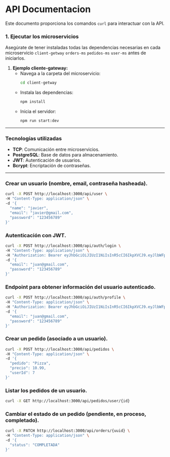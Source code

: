 # API Documentacion

Este documento proporciona los comandos `curl` para interactuar con la API.

### 1. Ejecutar los microservicios

Asegúrate de tener instaladas todas las dependencias necesarias en cada microservicio `client-getway` `orders-ms` `pedidos-ms` `user-ms` antes de iniciarlos.

1. **Ejemplo cliente-gateway:**
   - Navega a la carpeta del microservicio:
     ```bash
     cd client-getway
     ```
   - Instala las dependencias:
     ```bash
     npm install
     ```
   - Inicia el servidor:
     ```bash
     npm run start:dev
---
### Tecnologías utilizadas

- **TCP**: Comunicación entre microservicios.
- **PostgreSQL**: Base de datos para almacenamiento.
- **JWT**: Autenticación de usuarios.
- **Bcrypt**: Encriptación de contraseñas.

---
### Crear un usuario (nombre, email, contraseña hasheada).

```bash
curl -X POST http://localhost:3000/api/user \
-H "Content-Type: application/json" \
-d '{
  "name": "javier",
  "email": "javier@gmail.com",
  "password": "123456789"
}' 
```
### Autenticación con JWT.
```bash
curl -X POST http://localhost:3000/api/auth/login \
-H "Content-Type: application/json" \
-H "Authorization: Bearer eyJhbGciOiJIUzI1NiIsInR5cCI6IkpXVCJ9.eyJlbWFpbCI6Imp1YW5AZ21haWwuY29tIiwic3ViIjoxMCwiaWF0IjoxNzQwMjEwMjczLCJleHAiOjE3NDAyMTM4NzN9.kJRhQ8OOY_n3jdu6CADsu_C7AymqbH5DdO-ZNUMmA6s" \
-d '{
  "email": "juan@gmail.com",
  "password": "123456789"
}'
```
### Endpoint para obtener información del usuario autenticado.
```bash
curl -X POST http://localhost:3000/api/auth/profile \
-H "Content-Type: application/json" \
-H "Authorization: Bearer eyJhbGciOiJIUzI1NiIsInR5cCI6IkpXVCJ9.eyJlbWFpbCI6Imp1YW5AZ21haWwuY29tIiwic3ViIjoxMCwiaWF0IjoxNzQwMjEyNjQ5LCJleHAiOjE3NDAyMTYyNDl9.Ntm8Upx0NlwwO9ucbGJBkB_4mPIQYqK5lgFzVPpB4Jg" \
-d '{
  "email": "juan@gmail.com",
  "password": "123456789"
}'
```
### Crear un pedido (asociado a un usuario).
```bash
curl -X POST http://localhost:3000/api/pedidos \
-H "Content-Type: application/json" \
-d '{
  "pedido": "Pizza",
  "precio": 10.99,
  "userId": 7
}'
```

### Listar los pedidos de un usuario.
```bash
curl -X GET http://localhost:3000/api/pedidos/user/{id}
```
### Cambiar el estado de un pedido (pendiente, en proceso, completado).
```bash
curl -X PATCH http://localhost:3000/api/orders/{uuid} \
-H "Content-Type: application/json" \
-d '{
  "status": "COMPLETADA"
}'
```






